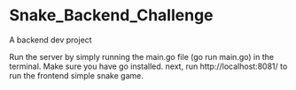 # Snake_Backend_Challenge
A backend dev project

Run the server by simply running the main.go file (go run main.go) in the terminal. Make sure you have go installed.
next, run http://localhost:8081/ to run the frontend simple snake game.
